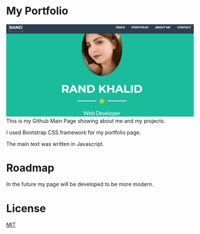 # My Portfolio
<a href="https://RandKhalid.github.io/"> <img src="my portfolio img.png"></a>
This is my Github Main Page showing about me and my projects.

I used Bootstrap CSS framework for my portfolio page.

The main text was written in Javascript.

# Roadmap
In the future my page will be developed to be more modern.

# License
<a href ="LICENCE">MIT<a>
